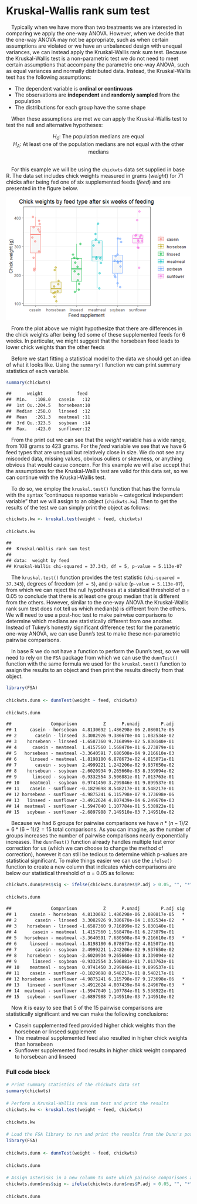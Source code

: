 
# Kruskal-Wallis rank sum test

 Typically when we have more than two treatments we are interested in
comparing we apply the one-way ANOVA. However, when we decide that the
one-way ANOVA may not be appropriate, such as when certain assumptions
are violated or we have an unbalanced design with unequal variances, we
can instead apply the Kruskal-Wallis rank sum test. Because the
Kruskal-Wallis test is a non-parametric test we do not need to meet
certain assumptions that accompany the parametric one-way ANOVA, such as
equal variances and normally distributed data. Instead, the
Kruskal-Wallis test has the following assumptions:

-   The dependent variable is **ordinal or continuous**
-   The observations are **independent** and **randomly sampled** from
    the population
-   The distributions for each group have the same shape

 When these assumptions are met we can apply the Kruskal-Wallis test to
test the null and alternative hypotheses:

<center>
<i>H<sub>0</sub></i>: The population medians are equal
</center>
<center>
<i>H<sub>A</sub></i>: At least one of the population medians are not
equal with the other medians
</center>

<br>

 For this example we will be using the `chickwts` data set supplied in
base R. The data set includes chick weights measured in grams (*weight*)
for 71 chicks after being fed one of six supplemented feeds (*feed*) and
are presented in the figure below.

<img src="img/Kruskal-Wallis/plot_data-1.png" style="display: block; margin: auto;" />

 From the plot above we might hypothesize that there are differences in
the chick weights after being fed some of these supplemented feeds for 6
weeks. In particular, we might suggest that the horsebean feed leads to
lower chick weights than the other feeds

 Before we start fitting a statistical model to the data we should get
an idea of what it looks like. Using the `summary()` function we can
print summary statistics of each variable.

``` r
summary(chickwts)
```

    ##      weight             feed   
    ##  Min.   :108.0   casein   :12  
    ##  1st Qu.:204.5   horsebean:10  
    ##  Median :258.0   linseed  :12  
    ##  Mean   :261.3   meatmeal :11  
    ##  3rd Qu.:323.5   soybean  :14  
    ##  Max.   :423.0   sunflower:12

 From the print out we can see that the *weight* variable has a wide
range, from 108 grams to 423 grams. For the *feed* variable we see that
we have 6 feed types that are unequal but relatively close in size. We
do not see any miscoded data, missing values, obvious ouliers or
skewness, or anything obvious that would cause concern. For this example
we will also accept that the assumptions for the Kruskal-Wallis test are
valid for this data set, so we can continue with the Kruskal-Wallis
test.

 To do so, we employ the `kruskal.test()` function that has the formula
with the syntax “continuous response variable \~ categorical independent
variable” that we will assign to an object (`chickwts.kw`). Then to get
the results of the test we can simply print the object as follows:

``` r
chickwts.kw <- kruskal.test(weight ~ feed, chickwts)

chickwts.kw
```

    ## 
    ##  Kruskal-Wallis rank sum test
    ## 
    ## data:  weight by feed
    ## Kruskal-Wallis chi-squared = 37.343, df = 5, p-value = 5.113e-07

 The `kruskal.test()` function provides the test statistic
(`chi-squared = 37.343`), degrees of freedom (`df = 5`), and p-value
(`p-value = 5.113e-07`), from which we can reject the null hypotheses at
a statstical threshold of α = 0.05 to conclude that there is at least
one group median that is different from the others. However, similar to
the one-way ANOVA the Kruskal-Wallis rank sum test does not tell us
which median(s) is different from the others. We will need to use a
post-hoc test to make pairwise comparisons to determine which medians
are statistically different from one another. Instead of Tukey’s
honestly significant difference test for the parametric one-way ANOVA,
we can use Dunn’s test to make these non-parametric pairwise
comparisons.

 In base R we do not have a function to perform the Dunn’s test, so we
will need to rely on the `FSA` package from which we can use the
`dunnTest()` function with the same formula we used for the
`kruskal.test()` function to assign the results to an object and then
print the results directly from that object.

``` r
library(FSA)

chickwts.dunn <- dunnTest(weight ~ feed, chickwts)

chickwts.dunn
```

    ##               Comparison          Z      P.unadj        P.adj
    ## 1     casein - horsebean  4.8130692 1.486298e-06 2.080817e-05
    ## 2       casein - linseed  3.3082926 9.386670e-04 1.032534e-02
    ## 3    horsebean - linseed -1.6587360 9.716899e-02 5.830140e-01
    ## 4      casein - meatmeal  1.4157560 1.568470e-01 6.273879e-01
    ## 5   horsebean - meatmeal -3.3640591 7.680508e-04 9.216610e-03
    ## 6     linseed - meatmeal -1.8198180 6.878673e-02 4.815071e-01
    ## 7       casein - soybean  2.4999221 1.242206e-02 9.937650e-02
    ## 8    horsebean - soybean -2.6020934 9.265660e-03 8.339094e-02
    ## 9      linseed - soybean -0.9332554 3.506881e-01 7.013763e-01
    ## 10    meatmeal - soybean  0.9741450 3.299846e-01 9.899537e-01
    ## 11    casein - sunflower -0.1829698 8.548217e-01 8.548217e-01
    ## 12 horsebean - sunflower -4.9875241 6.115798e-07 9.173698e-06
    ## 13   linseed - sunflower -3.4912624 4.807439e-04 6.249670e-03
    ## 14  meatmeal - sunflower -1.5947040 1.107784e-01 5.538922e-01
    ## 15   soybean - sunflower -2.6897988 7.149510e-03 7.149510e-02

 Because we had 6 groups for pairwise comparisons we have
*n* \* (*n* − 1)/2 = 6 \* (6 − 1)/2 = 15 total comparisons. As you can
imagine, as the number of groups increases the number of pairwise
comparisons nearly exponentially increases. The `dunnTest()` function
already handles multiple test error correction for us (which we can
choose to change the method of correction), however it can still be
tedious to determine which p-values are statistical significant. To make
things easier we can use the `ifelse()` function to create a new column
that indicates which comparisons are below our statistical threshold of
α = 0.05 as follows:

``` r
chickwts.dunn$res$sig <- ifelse(chickwts.dunn$res$P.adj > 0.05, "", "*")

chickwts.dunn
```

    ##               Comparison          Z      P.unadj        P.adj sig
    ## 1     casein - horsebean  4.8130692 1.486298e-06 2.080817e-05   *
    ## 2       casein - linseed  3.3082926 9.386670e-04 1.032534e-02   *
    ## 3    horsebean - linseed -1.6587360 9.716899e-02 5.830140e-01    
    ## 4      casein - meatmeal  1.4157560 1.568470e-01 6.273879e-01    
    ## 5   horsebean - meatmeal -3.3640591 7.680508e-04 9.216610e-03   *
    ## 6     linseed - meatmeal -1.8198180 6.878673e-02 4.815071e-01    
    ## 7       casein - soybean  2.4999221 1.242206e-02 9.937650e-02    
    ## 8    horsebean - soybean -2.6020934 9.265660e-03 8.339094e-02    
    ## 9      linseed - soybean -0.9332554 3.506881e-01 7.013763e-01    
    ## 10    meatmeal - soybean  0.9741450 3.299846e-01 9.899537e-01    
    ## 11    casein - sunflower -0.1829698 8.548217e-01 8.548217e-01    
    ## 12 horsebean - sunflower -4.9875241 6.115798e-07 9.173698e-06   *
    ## 13   linseed - sunflower -3.4912624 4.807439e-04 6.249670e-03   *
    ## 14  meatmeal - sunflower -1.5947040 1.107784e-01 5.538922e-01    
    ## 15   soybean - sunflower -2.6897988 7.149510e-03 7.149510e-02

 Now it is easy to see that 5 of the 15 pairwise comparisons are
statistically significant and we can make the following conclusions:

-   Casein supplemented feed provided higher chick weights than the
    horsebean or linseed supplement
-   The meatmeal supplemented feed also resulted in higher chick weights
    than horsebean
-   Sunflower supplemented food results in higher chick weight compared
    to horsebean and linseed

### Full code block

``` r
# Print summary statistics of the chickwts data set
summary(chickwts)

# Perform a Kruskal-Wallis rank sum test and print the results
chickwts.kw <- kruskal.test(weight ~ feed, chickwts)

chickwts.kw

# Load the FSA library to run and print the results from the Dunn's post-hoc pairwise test
library(FSA)

chickwts.dunn <- dunnTest(weight ~ feed, chickwts)

chickwts.dunn

# Assign asterisks in a new column to note which pairwise comparisons are statistically significant
chickwts.dunn$res$sig <- ifelse(chickwts.dunn$res$P.adj > 0.05, "", "*")

chickwts.dunn
```

